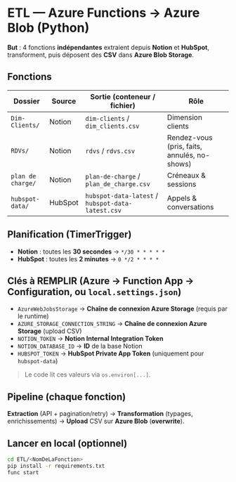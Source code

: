 # ETL — Azure Functions → Azure Blob (Python)

**But** : 4 fonctions **indépendantes** extraient depuis **Notion** et **HubSpot**, transforment, puis déposent des **CSV** dans **Azure Blob Storage**.

## Fonctions
| Dossier            | Source   | Sortie (conteneur / fichier)                  | Rôle |
|--------------------|----------|-----------------------------------------------|------|
| `Dim-Clients/`     | Notion   | `dim-clients` / `dim_clients.csv`             | Dimension clients |
| `RDVs/`            | Notion   | `rdvs` / `rdvs.csv`                           | Rendez-vous (pris, faits, annulés, no-shows) |
| `plan de charge/`  | Notion   | `plan-de-charge` / `plan_de_charge.csv`       | Créneaux & sessions |
| `hubspot-data/`    | HubSpot  | `hubspot-data-latest` / `hubspot-data-latest.csv` | Appels & conversations |

## Planification (TimerTrigger)
- **Notion** : toutes les **30 secondes** → `*/30 * * * * *`
- **HubSpot** : toutes les **2 minutes** → `0 */2 * * * *`

## Clés à REMPLIR (Azure → Function App → Configuration, ou `local.settings.json`)
- `AzureWebJobsStorage` → **Chaîne de connexion Azure Storage** (requis par le runtime)
- `AZURE_STORAGE_CONNECTION_STRING` → **Chaîne de connexion Azure Storage** (upload CSV)
- `NOTION_TOKEN` → **Notion Internal Integration Token**
- `NOTION_DATABASE_ID` → **ID** de la base Notion 
- `HUBSPOT_TOKEN` → **HubSpot Private App Token** (uniquement pour `hubspot-data`)

> Le code lit ces valeurs via `os.environ[...]`.

## Pipeline (chaque fonction)
**Extraction** (API + pagination/retry) → **Transformation** (typages, enrichissements) → **Upload** CSV sur **Azure Blob** (**overwrite**).

## Lancer en local (optionnel)
```bash
cd ETL/<NomDeLaFonction>
pip install -r requirements.txt
func start
